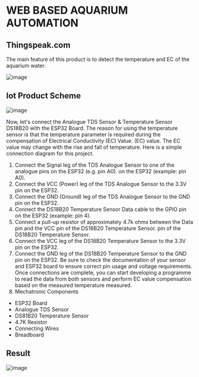 # WEB BASED AQUARIUM AUTOMATION
## Thingspeak.com
The main feature of this product is to detect the temperature and EC of the aquarium water.

![image](https://github.com/user-attachments/assets/7a8d6277-a181-417a-9ee9-7683603c00df)

## Iot Product Scheme
![image](https://github.com/user-attachments/assets/73dfffe9-8f4e-4750-8aeb-6284549c066b)

Now, let's connect the Analogue TDS Sensor & Temperature Sensor 
DS18B20 with the ESP32 Board. The reason for using the temperature sensor is 
that the temperature parameter is required during the compensation of Electrical Conductivity (EC) Value. 
(EC) value. The EC value may change with the rise and fall of temperature. 
Here is a simple connection diagram for this project.  
1. Connect the Signal leg of the TDS Analogue Sensor to one of the analogue pins on the ESP32 (e.g. pin A0). 
on the ESP32 (example: pin A0). 
2. Connect the VCC (Power) leg of the TDS Analogue Sensor to the 3.3V pin on the 
ESP32. 
3. Connect the GND (Ground) leg of the TDS Analogue Sensor to the GND pin on the 
ESP32. 
4. Connect the DS18B20 Temperature Sensor Data cable to the GPIO pin on the ESP32 
(example: pin 4). 
5. Connect a pull-up resistor of approximately 4.7k ohms between the Data pin and the VCC pin of the DS18B20 Temperature Sensor. 
pin of the DS18B20 Temperature Sensor. 
6. Connect the VCC leg of the DS18B20 Temperature Sensor to the 3.3V pin on the ESP32. 
7. Connect the GND leg of the DS18B20 Temperature Sensor to the GND pin on the ESP32. 
Be sure to check the documentation of your sensor and ESP32 board to 
ensure correct pin usage and voltage requirements. Once 
connections are complete, you can start developing a programme to read the 
data from both sensors and perform EC value compensation based on the measured temperature 
measured. 
8. Mechatronic Components 
- ESP32 Board 
- Analogue TDS Sensor 
- DS81B20 Temperature Sensor 
- 4.7K Resistor 
- Connecting Wires 
- Breadboard

## Result
![image](https://github.com/user-attachments/assets/1b8004a2-583d-439e-a455-90490be899c4)


